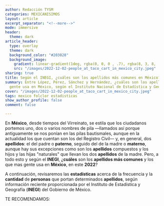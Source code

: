 ```yaml
---
author: Redacción TYSM
categories: MEXICANISIMOS
layout: article
excerpt_separator: "<!--more-->"
mode: immersive
header:
  theme: dark
article_header:
  type: overlay
  theme: dark
  background_color: "#203028"
  background_image:
    gradient: linear-gradient(1deg, rgba(0, 0, 0 , .7), rgba(8, 3, 8, .9))
    src: "/images/2022-12-02-people_at_taco_cart_in_mexico_city.jpeg"
sharing: true
title: Según el INEGI, ¿cuáles son los apellidos más comunes en México?
summary: Entre López, Pérez, Sánchez y Hernández, ¿cuáles son los apellidos que más
  gente usa en México, según el Instituto Nacional de Estadística y Geografía?
cover: "/images/2022-12-02-people_at_taco_cart_in_mexico_city.jpeg"
tags: mexico folclor estadisticas
show_author_profile: false
comment: false

---
```

En **México**, desde tiempos del Virreinato, se estila que los ciudadanos portemos uno, dos o varios nombres de pila —llamados así porque antiguamente se nos ponían en las pilas bautismales, aunque en la actualidad los que cuentan son los del Registro Civil— y, en general, dos **apellidos**: el del padre o **paterno**, seguido del de la madre o **materno**, aunque hay sus excepciones como son los **apellidos** compuestos y los hijos y las hijas "naturales" que llevan los dos **apellidos** de la madre. Pero, a todo esto y según el **INEGI**, ¿**cuáles** son los **apellidos más comunes** y los que mas gente usa en **México**, en este **2022**?

A continuación, revisaremos las **estadísticas** acerca de la frecuencia y la **cantidad** de **personas** que portan determinados **apellidos**, según información reciente proporcionada por el Instituto de Estadística y Geografía (**INEGI**) del Gobierno de México.

TE RECOMENDAMOS: